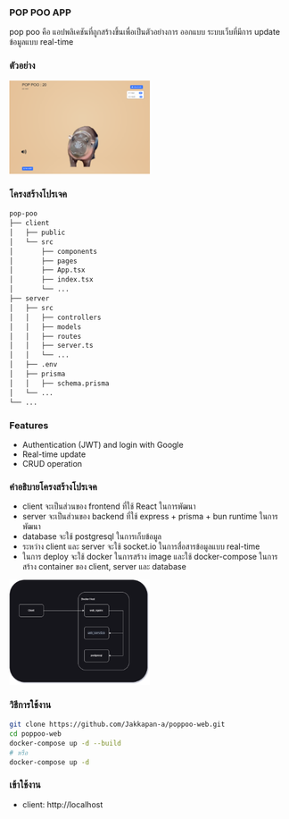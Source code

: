 ### POP POO APP

pop poo คือ แอปพลิเคชันที่ถูกสร้างขึ้นเพื่อเป็นตัวอย่างการ ออกแบบ ระบบเว็บที่มีการ update ข้อมูลแบบ real-time 
### ตัวอย่าง 
<img src="./images/01.png" width="50%" height="50%">

### โครงสร้างโปรเจค
```bash
pop-poo
├── client
│   ├── public
│   └── src
│       ├── components
│       ├── pages
│       ├── App.tsx
│       ├── index.tsx
│       └── ...
├── server
│   ├── src
│   │   ├── controllers
│   │   ├── models
│   │   ├── routes
│   │   ├── server.ts
│   │   └── ...
│   ├── .env
│   ├── prisma
│   │   ├── schema.prisma
│   └── ...
└── ...
```

### Features
- Authentication (JWT) and login with Google
- Real-time update
- CRUD operation

### คำอธิบายโครงสร้างโปรเจค
- client จะเป็นส่วนของ frontend ที่ใช้ React ในการพัฒนา
- server จะเป็นส่วนของ backend ที่ใช้ express + prisma + bun runtime ในการพัฒนา
- database จะใช้ postgresql ในการเก็บข้อมูล
- ระหว่าง client และ server จะใช้ socket.io ในการสื่อสารข้อมูลแบบ real-time
- ในการ deploy จะใช้ docker ในการสร้าง image และใช้ docker-compose ในการสร้าง container ของ client, server และ database

<img src="./images/ER01.drawio.png" width="50%" height="50%">

### วิธีการใช้งาน
```bash 
git clone https://github.com/Jakkapan-a/poppoo-web.git
cd poppoo-web
docker-compose up -d --build
# หรือ
docker-compose up -d 
```

### เข้าใช้งาน
- client: http://localhost

